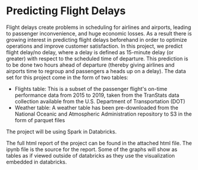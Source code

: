 # Predicting Flight Delays

Flight delays create problems in scheduling for airlines and airports, leading to passenger inconvenience, and huge economic losses. 
As a result there is growing interest in predicting flight delays beforehand in order to optimize operations and improve customer satisfaction. 
In this project, we predict flight delay/no delay, where a delay is defined as 15-minute delay (or greater) with respect to the scheduled time of departure. 
This prediction is to be done two hours ahead of departure (thereby giving airlines and airports time to regroup and passengers a heads up on a delay). The data
set for this project come in the form of two tables:

* Flights table: This is a subset of the passenger flight's on-time performance data from 2015 to 2019, taken from the TranStats data collection available 
from the U.S. Department of Transportation (DOT)
* Weather table: A weather table  has been pre-downloaded from the National Oceanic and Atmospheric Administration repository  to S3 in the form of  parquet files

The project will be using Spark in Databricks.

The full html report of the project can be found in the attached html file. The ipynb file is the source for the report. Some of the graphs will show as tables as if viewed outside of databricks as they use the visualization embedded in databricks.
